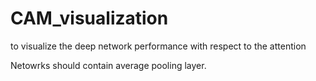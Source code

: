 # CAM\_visualization
to visualize the deep network performance with respect to the attention

Netowrks should contain average pooling layer.  

